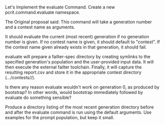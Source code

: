 Let's Implement the evaluate Command.
Create a new pcrit.command.evaluate namespace.

The Original proposal said:
  This command will take a generation number and a contest name as arguments.

It should evaluate the current (most recent) generation if no generation number is given.
If no contest name is given, it should default to "contest".
If the contest name given already exists in that generation, it should fail.

evaluate will prepare a failter-spec directory by creating symlinks to the specified generation's population and the user-provided input data.
It will then execute the external failter toolchain.
Finally, it will capture the resulting report.csv and store it in the appropriate contest directory (.../contests/<contest-name>/).

Is there any reason evaluate wouldn't work on generation 0, as produced by bootstrap?
In other words, would bootstrap immediately followed by evaluate do something sensible?

Produce a directory listing of the most recent generation directory before and
after the evaluate command is run using the default arguments.
Use examples for the prompt population, but keep it small.
